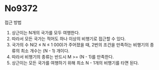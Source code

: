 # No9372

접근 방법
1. 상근이는 N개의 국가를 모두 여행한다.
2. 따라서 모든 국가는 적어도 하나 이상의 비행기로 접근할 수 있다.
3. 국가의 수 N(2 ≤ N ≤ 1 000)가 주어졌을 때, 2번의 조건을 만족하는 비행기의 종류의 최소 개수는 (N - 1) 개이다.
4. 따라서 비행기의 종류는 반드시 M >= (N - 1)를 만족한다.
5. 상근이는 모든 국가를 여행하기 위해 최소 N - 1개의 비행기를 타면 된다.